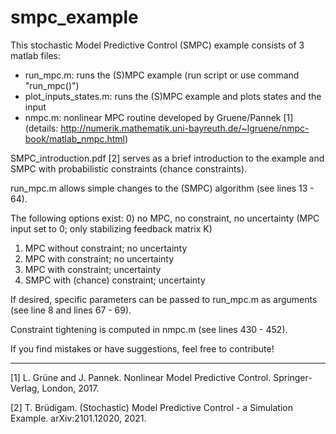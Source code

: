 # smpc_example


This stochastic Model Predictive Control (SMPC) example consists of 3 matlab files:
- run_mpc.m: runs the (S)MPC example (run script or use command "run_mpc()")
- plot_inputs_states.m: runs the (S)MPC example and plots states and the input
- nmpc.m: nonlinear MPC routine developed by Gruene/Pannek [1] (details: http://numerik.mathematik.uni-bayreuth.de/~lgruene/nmpc-book/matlab_nmpc.html)

SMPC_introduction.pdf [2] serves as a brief introduction to the example and SMPC with probabilistic constraints (chance constraints).


run_mpc.m allows simple changes to the (SMPC) algorithm (see lines 13 - 64). 

The following options exist:
0) no MPC, no constraint, no uncertainty (MPC input set to 0; only stabilizing feedback matrix K)
1) MPC without constraint;  no uncertainty
2) MPC with constraint;  no uncertainty
3) MPC with constraint;  uncertainty
4) SMPC with (chance) constraint; uncertainty

If desired, specific parameters can be passed to run_mpc.m as arguments (see line 8 and lines 67 - 69).

Constraint tightening is computed in nmpc.m (see lines 430 - 452).


If you find mistakes or have suggestions, feel free to contribute!


---
[1] L. Grüne and J. Pannek. Nonlinear Model Predictive Control. Springer-Verlag, London, 2017.

[2] T. Brüdigam. (Stochastic) Model Predictive Control - a Simulation Example. arXiv:2101.12020, 2021.
